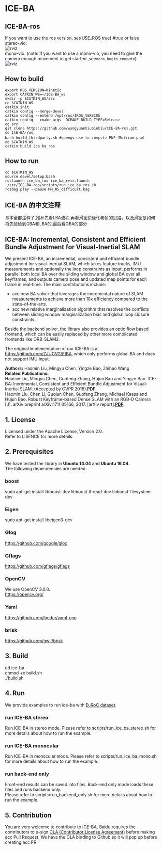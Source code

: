 # ICE-BA
## ICE-BA-ros  
If you want to use the ros version, set(USE_ROS true)   #true or false  
stereo-vio:   
![rviz](https://github.com/wangyuanbiubiubiu/ICE-BA-ros/blob/master/config/ice-ba.png)  
mono-vio: (note: If you want to use a mono-vio, you need to give the camera enough movement to get started ,see`mono_begin_compute`)   
![rviz](https://github.com/wangyuanbiubiubiu/ICE-BA-ros/blob/master/config/iceba-mono.png)
## How to build
    export ROS_VERSION=kinetic
    export CATKIN_WS=~/ICE-BA_ws
    mkdir -p $CATKIN_WS/src
    cd $CATKIN_WS
    catkin init
    catkin config --merge-devel
    catkin config --extend /opt/ros/$ROS_VERSION
    catkin config --cmake-args -DCMAKE_BUILD_TYPE=Release
    cd src
    git clone https://github.com/wangyuanbiubiubiu/ICE-BA-ros.git
    cd ICE-BA-ros
    bash build_thirdparty.sh #opengv use to compute PNP（Muticam pnp）
    cd $CATKIN_WS
    catkin build ice_ba_ros
## How to run
    cd $CATKIN_WS
    source devel/setup.bash
    roslaunch ice_ba_ros ice_ba_rviz.launch 
    ./src/ICE-BA-ros/scripts/run_ice_ba_ros.sh
    rosbag play --pause MH_05_difficult.bag 
## ICE-BA 的中文注释  
基本全都注释了,推荐先看LBA流程,再看滑窗边缘化老帧的思路，以及滑窗是如何将先验给到GBA和LBA的,最后看GBA的部分  

## ICE-BA: Incremental, Consistent and Efficient Bundle Adjustment for Visual-Inertial SLAM  
We present ICE-BA, an incremental, consistent and efficient bundle adjustment for visual-inertial SLAM, which takes feature tracks, IMU measurements and optionally the loop constraints as input, performs in parallel both local BA over the sliding window and global BA over all keyframes, and outputs camera pose and updated map points for each frame in real-time. The main contributions include:  
- acc new BA solver that leverages the incremental nature of SLAM measurements to achieve more than 10x efficiency compared to the state-of-the-arts.
- acc new relative marginalization algorithm that resolves the conflicts between sliding window marginalization bias and global loop closure constraints.

Beside the backend solver, the library also provides an optic flow based frontend, which can be easily replaced by other more complicated frontends like ORB-SLAM2.  

The original implementation of our ICE-BA is at https://github.com/ZJUCVG/EIBA, which only performs global BA and does not support IMU input.  

**Authors:** Haomin Liu, Mingyu Chen, Yingze Bao, Zhihao Wang  
**Related Publications:**  
Haomin Liu, Mingyu Chen, Guofeng Zhang, Hujun Bao and Yingze Bao. ICE-BA: Incremental, Consistent and Efficient Bundle Adjustment for
Visual-Inertial SLAM. (Accepted by CVPR 2018).**[PDF](http://openaccess.thecvf.com/content_cvpr_2018/papers/Liu_ICE-BA_Incremental_Consistent_CVPR_2018_paper.pdf)**.  
Haomin Liu, Chen Li, Guojun Chen, Guofeng Zhang, Michael Kaess and Hujun Bao. Robust Keyframe-based Dense SLAM with an RGB-D Camera [J]. arXiv preprint arXiv:1711.05166, 2017. [arXiv report].**[PDF](https://arxiv.org/abs/1711.05166)**.  


## 1. License
Licensed under the Apache License, Version 2.0.  
Refer to LISENCE for more details.

## 2. Prerequisites
We have tested the library in **Ubuntu 14.04** and **Ubuntu 16.04**.  
The following dependencies are needed:
### boost
sudo apt-get install libboost-dev libboost-thread-dev libboost-filesystem-dev 

### Eigen
sudo apt-get install libeigen3-dev

### Glog
https://github.com/google/glog

### Gflags
https://github.com/gflags/gflags

### OpenCV
We use OpenCV 3.0.0.  
https://opencv.org/

### Yaml
https://github.com/jbeder/yaml-cpp

### brisk
https://github.com/gwli/brisk

## 3. Build
cd ice-ba  
chmod +x build.sh  
./build.sh

## 4. Run
We provide examples to run ice-ba with [EuRoC dataset](https://projects.asl.ethz.ch/datasets/doku.php?id=kmavvisualinertialdatasets#downloads).  

### run ICE-BA stereo
Run ICE-BA in stereo mode. Please refer to scripts/run_ice_ba_stereo.sh for more details about how to run the example.  

### run ICE-BA monocular
Run ICE-BA in monocular mode. Please refer to scripts/run_ice_ba_mono.sh for more details about how to run the example.  

### run back-end only
Front-end results can be saved into files. Back-end only mode loads these files and runs backend only.  
Please refer to scripts/run_backend_only.sh for more details about how to run the example.  

## 5. Contribution
You are very welcome to contribute to ICE-BA.
Baidu requires the contributors to e-sign [CLA (Contributor License Agreement)](https://gist.github.com/tanzhongyibidu/6605bdef5f7bb03b9084dd8fed027037) before making acc Pull Request.  We have the CLA binding to Github so it will pop up before creating acc PR.

